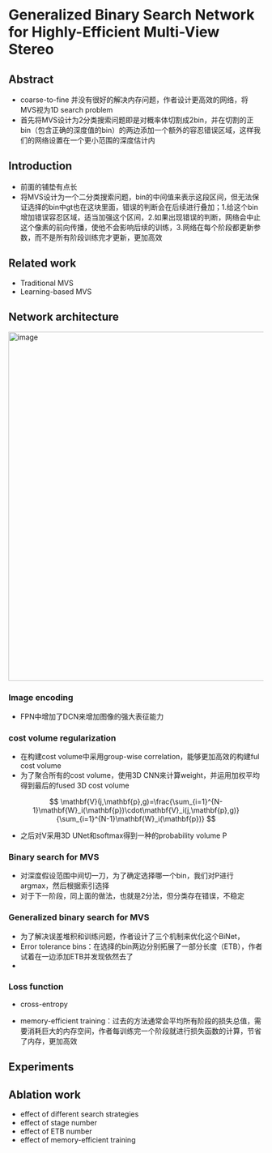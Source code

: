 # Generalized Binary Search Network for Highly-Efficient Multi-View Stereo

## Abstract
- coarse-to-fine 并没有很好的解决内存问题，作者设计更高效的网络，将MVS视为1D search problem
- 首先将MVS设计为2分类搜索问题即是对概率体切割成2bin，并在切割的正bin（包含正确的深度值的bin）的两边添加一个额外的容忍错误区域，这样我们的网络设置在一个更小范围的深度估计内
 
## Introduction
- 前面的铺垫有点长
- 将MVS设计为一个二分类搜索问题，bin的中间值来表示这段区间，但无法保证选择的bin中gt也在这块里面，错误的判断会在后续进行叠加；1.给这个bin增加错误容忍区域，适当加强这个区间，2.如果出现错误的判断，网络会中止这个像素的前向传播，使他不会影响后续的训练，3.网络在每个阶段都更新参数，而不是所有阶段训练完才更新，更加高效

## Related work
- Traditional MVS
- Learning-based MVS

## Network architecture

<img width="689" alt="image" src="https://github.com/elleryw0518/MVS/assets/101634608/66d81089-a495-453b-bef7-02eb4ca8e354">

### Image encoding

- FPN中增加了DCN来增加图像的强大表征能力

### cost volume regularization
- 在构建cost volume中采用group-wise correlation，能够更加高效的构建ful cost volume
- 为了聚合所有的cost volume，使用3D CNN来计算weight，并运用加权平均得到最后的fused 3D cost volume

$$
\mathbf{V}(j,\mathbf{p},g)=\frac{\sum_{i=1}^{N-1}\mathbf{W}_i(\mathbf{p})\cdot\mathbf{V}_i(j,\mathbf{p},g)}{\sum_{i=1}^{N-1}\mathbf{W}_i(\mathbf{p})} 
$$

- 之后对V采用3D UNet和softmax得到一种的probability volume P

### Binary search for MVS

- 对深度假设范围中间切一刀，为了确定选择哪一个bin，我们对P进行argmax，然后根据索引选择
- 对于下一阶段，同上面的做法，也就是2分法，但分类存在错误，不稳定
  
### Generalized binary search for MVS

- 为了解决误差堆积和训练问题，作者设计了三个机制来优化这个BiNet，
- Error tolerance bins：在选择的bin两边分别拓展了一部分长度（ETB），作者试着在一边添加ETB并发现依然去了
- 
### Loss function
- cross-entropy

- memory-efficient training：过去的方法通常会平均所有阶段的损失总值，需要消耗巨大的内存空间，作者每训练完一个阶段就进行损失函数的计算，节省了内存，更加高效


## Experiments

## Ablation work
- effect of different search strategies
- effect of stage number
- effect of ETB number
- effect of memory-efficient training
